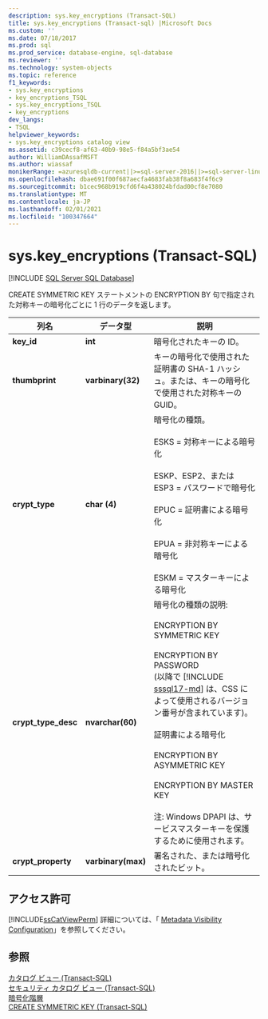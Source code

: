 ```yaml
---
description: sys.key_encryptions (Transact-SQL)
title: sys.key_encryptions (Transact-sql) |Microsoft Docs
ms.custom: ''
ms.date: 07/18/2017
ms.prod: sql
ms.prod_service: database-engine, sql-database
ms.reviewer: ''
ms.technology: system-objects
ms.topic: reference
f1_keywords:
- sys.key_encryptions
- key_encryptions_TSQL
- sys.key_encryptions_TSQL
- key_encryptions
dev_langs:
- TSQL
helpviewer_keywords:
- sys.key_encryptions catalog view
ms.assetid: c39cecf8-af63-40b9-98e5-f84a5bf3ae54
author: WilliamDAssafMSFT
ms.author: wiassaf
monikerRange: =azuresqldb-current||>=sql-server-2016||>=sql-server-linux-2017||=azuresqldb-mi-current
ms.openlocfilehash: dbae691f00f687aecfa4683fab38f8a683f4f6c9
ms.sourcegitcommit: b1cec968b919cfd6f4a438024bfdad00cf8e7080
ms.translationtype: MT
ms.contentlocale: ja-JP
ms.lasthandoff: 02/01/2021
ms.locfileid: "100347664"
---
```

# <a name="syskey_encryptions-transact-sql"></a>sys.key_encryptions (Transact-SQL)
[!INCLUDE [SQL Server SQL Database](../../includes/applies-to-version/sql-asdb.md)]

  CREATE SYMMETRIC KEY ステートメントの ENCRYPTION BY 句で指定された対称キーの暗号化ごとに 1 行のデータを返します。  

  
|列名|データ型|説明|  
|------------------|----------------|-----------------|  
|**key_id**|**int**|暗号化されたキーの ID。|  
|**thumbprint**|**varbinary(32)**|キーの暗号化で使用された証明書の SHA-1 ハッシュ。または、キーの暗号化で使用された対称キーの GUID。|  
|**crypt_type**|**char (4)**|暗号化の種類。<br /><br /> ESKS = 対称キーによる暗号化<br /><br /> ESKP、ESP2、または ESP3 = パスワードで暗号化<br /><br /> EPUC = 証明書による暗号化<br /><br /> EPUA = 非対称キーによる暗号化<br /><br /> ESKM = マスターキーによる暗号化|  
|**crypt_type_desc**|**nvarchar(60)**|暗号化の種類の説明:<br /><br /> ENCRYPTION BY SYMMETRIC KEY<br /><br /> ENCRYPTION BY PASSWORD <br />(以降で [!INCLUDE [sssql17-md](../../includes/sssql17-md.md)] は、CSS によって使用されるバージョン番号が含まれています)。<br /><br /> 証明書による暗号化<br /><br /> ENCRYPTION BY ASYMMETRIC KEY<br /><br /> ENCRYPTION BY MASTER KEY<br /><br /> 注: Windows DPAPI は、サービスマスターキーを保護するために使用されます。|  
|**crypt_property**|**varbinary(max)**|署名された、または暗号化されたビット。|  
  
## <a name="permissions"></a>アクセス許可  
 [!INCLUDE[ssCatViewPerm](../../includes/sscatviewperm-md.md)] 詳細については、「 [Metadata Visibility Configuration](../../relational-databases/security/metadata-visibility-configuration.md)」を参照してください。  
  
## <a name="see-also"></a>参照  
 [カタログ ビュー &#40;Transact-SQL&#41;](../../relational-databases/system-catalog-views/catalog-views-transact-sql.md)   
 [セキュリティ カタログ ビュー &#40;Transact-SQL&#41;](../../relational-databases/system-catalog-views/security-catalog-views-transact-sql.md)   
 [暗号化階層](../../relational-databases/security/encryption/encryption-hierarchy.md)   
 [CREATE SYMMETRIC KEY &#40;Transact-SQL&#41;](../../t-sql/statements/create-symmetric-key-transact-sql.md)  
  
  
